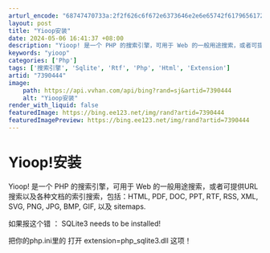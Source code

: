 ```yaml
---
arturl_encode: "68747470733a:2f2f626c6f672e6373646e2e6e65742f61796561726c617465:722f61727469636c652f64657461696c732f37333930343434"
layout: post
title: "Yioop安装"
date: 2024-05-06 16:41:37 +08:00
description: "Yioop! 是一个 PHP 的搜索引擎，可用于 Web 的一般用途搜索，或者可提供URL搜索以及各"
keywords: "yioop"
categories: ['Php']
tags: ['搜索引擎', 'Sqlite', 'Rtf', 'Php', 'Html', 'Extension']
artid: "7390444"
image:
    path: https://api.vvhan.com/api/bing?rand=sj&artid=7390444
    alt: "Yioop安装"
render_with_liquid: false
featuredImage: https://bing.ee123.net/img/rand?artid=7390444
featuredImagePreview: https://bing.ee123.net/img/rand?artid=7390444
---
```


# Yioop!安装

Yioop! 是一个 PHP 的搜索引擎，可用于 Web 的一般用途搜索，或者可提供URL搜索以及各种文档的索引搜索，包括：HTML, PDF, DOC, PPT, RTF, RSS, XML, SVG, PNG, JPG, BMP, GIF, 以及 sitemaps.

如果报这个错 ： SQLite3 needs to be installed!

把你的php.ini里的 打开 extension=php_sqlite3.dll 这项！